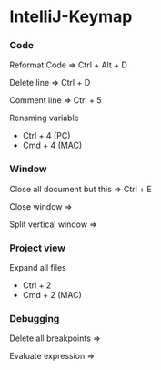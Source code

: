 # IntelliJ-Keymap

### Code

Reformat Code => Ctrl + Alt + D

Delete line => Ctrl + D

Comment line => Ctrl + 5

Renaming variable
* Ctrl + 4 (PC)
* Cmd + 4 (MAC)


### Window

Close all document but this => Ctrl + E

Close window => 

Split vertical window =>

### Project view

Expand all files
* Ctrl + 2
* Cmd + 2 (MAC)


### Debugging

Delete all breakpoints => 

Evaluate expression =>
